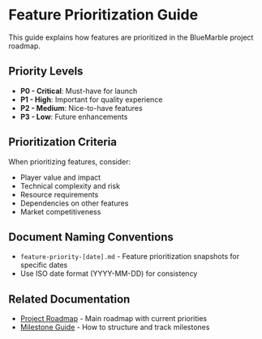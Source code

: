 # Feature Prioritization Guide

This guide explains how features are prioritized in the BlueMarble project roadmap.

## Priority Levels

- **P0 - Critical**: Must-have for launch
- **P1 - High**: Important for quality experience
- **P2 - Medium**: Nice-to-have features
- **P3 - Low**: Future enhancements

## Prioritization Criteria

When prioritizing features, consider:
- Player value and impact
- Technical complexity and risk
- Resource requirements
- Dependencies on other features
- Market competitiveness

## Document Naming Conventions

- `feature-priority-[date].md` - Feature prioritization snapshots for specific dates
- Use ISO date format (YYYY-MM-DD) for consistency

## Related Documentation

- [Project Roadmap](project-roadmap.md) - Main roadmap with current priorities
- [Milestone Guide](milestone-guide.md) - How to structure and track milestones
